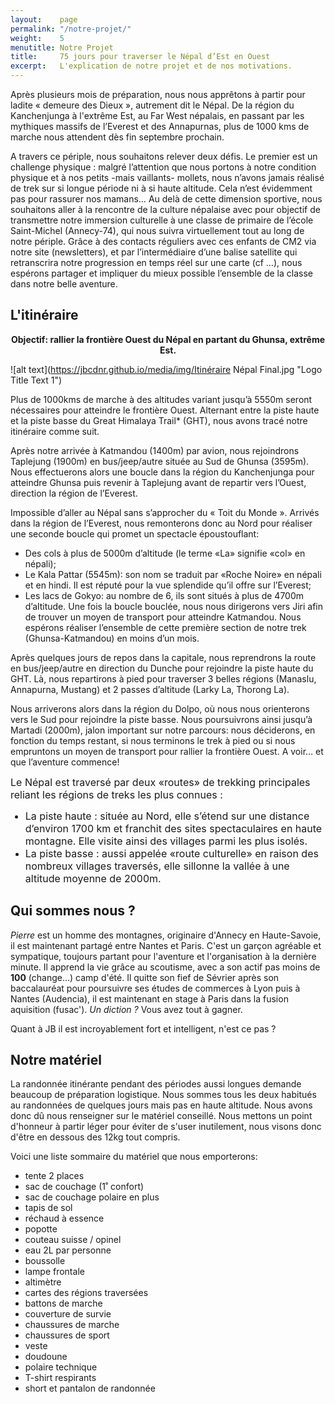 ```yaml
---
layout:    page
permalink: "/notre-projet/"
weight:    5
menutitle: Notre Projet
title:     75 jours pour traverser le Népal d’Est en Ouest
excerpt:   L'explication de notre projet et de nos motivations.
---
```



Après plusieurs mois de préparation, nous nous apprêtons à partir pour ladite « demeure des Dieux », autrement dit le Népal. De la région du Kanchenjunga à l'extrême Est, au Far West népalais, en passant par les mythiques massifs de l’Everest et des Annapurnas, plus de 1000 kms de marche nous attendent dès fin septembre prochain. 

A travers ce périple, nous souhaitons relever deux défis. Le premier est un challenge physique : malgré l’attention que nous portons à notre condition physique et à nos petits -mais vaillants- mollets, nous n’avons jamais réalisé de trek sur si longue période ni à si haute altitude. Cela n’est évidemment pas pour rassurer nos mamans… Au delà de cette dimension sportive, nous souhaitons aller à la rencontre de la culture népalaise avec pour objectif de transmettre notre immersion culturelle à une classe de primaire de l’école Saint-Michel (Annecy-74), qui nous suivra virtuellement tout au long de notre périple. Grâce à des contacts réguliers avec ces enfants de CM2 via notre site (newsletters), et par l’intermédiaire d’une balise satellite qui retranscrira notre progression en temps réel sur une carte (cf …), nous espérons partager et impliquer du mieux possible l’ensemble de la classe dans notre belle aventure.

## L'itinéraire

<center><B>Objectif: rallier la frontière Ouest du Népal en partant du Ghunsa, extrême Est.</B></center>


![alt text](https://jbcdnr.github.io/media/img/Itinéraire Népal Final.jpg "Logo Title Text 1")


Plus de 1000kms de marche à des altitudes variant jusqu’à 5550m seront nécessaires pour atteindre le frontière Ouest. Alternant entre la piste haute et la piste basse du Great Himalaya Trail* (GHT), nous avons tracé notre itinéraire comme suit.

Après notre arrivée à Katmandou (1400m) par avion, nous rejoindrons Taplejung (1900m) en bus/jeep/autre située au Sud de Ghunsa (3595m). Nous effectuerons alors une boucle dans la région du Kanchenjunga pour atteindre Ghunsa puis revenir à Taplejung avant de repartir vers l’Ouest, direction la région de l’Everest.

Impossible d’aller au Népal sans s’approcher du « Toit du Monde ». Arrivés dans la région de l’Everest, nous remonterons donc au Nord pour réaliser une seconde boucle qui promet un spectacle époustouflant:
-	Des cols à plus de 5000m d’altitude (le terme «La» signifie «col» en népali);
-	Le Kala Pattar (5545m): son nom se traduit par «Roche Noire» en népali et en hindi. Il est réputé pour la vue splendide qu’il offre sur l’Everest;
-	Les lacs de Gokyo: au nombre de 6, ils sont situés à plus de 4700m d’altitude.
Une fois la boucle bouclée, nous nous dirigerons vers Jiri afin de trouver un moyen de transport pour atteindre Katmandou. Nous espérons réaliser l’ensemble de cette première section de notre trek (Ghunsa-Katmandou) en moins d’un mois.

Après quelques jours de repos dans la capitale, nous reprendrons la route en bus/jeep/autre en direction du Dunche pour rejoindre la piste haute du GHT. Là, nous repartirons à pied pour traverser 3 belles régions (Manaslu, Annapurna, Mustang) et 2 passes d’altitude (Larky La, Thorong La).

Nous arriverons alors dans la région du Dolpo, où nous nous orienterons vers le Sud pour rejoindre la piste basse. Nous poursuivrons ainsi jusqu’à Martadi (2000m), jalon important sur notre parcours: nous déciderons, en fonction du temps restant, si nous terminons le trek à pied ou si nous empruntons un moyen de transport pour rallier la frontière Ouest. A voir… et que l’aventure commence!

<FONT size="3pt">Le Népal est traversé par deux «routes» de trekking principales reliant les régions de treks les plus connues :
-	La piste haute : située au Nord, elle s’étend sur une distance d’environ 1700 km et franchit des sites spectaculaires en haute montagne. Elle visite ainsi des villages parmi les plus isolés.
-	La piste basse : aussi appelée «route culturelle» en raison des nombreux villages traversés, elle sillonne la vallée à une altitude moyenne de 2000m.</FONT>

## Qui sommes nous ?

*Pierre* est un homme des montagnes, originaire d'Annecy en Haute-Savoie, il est maintenant partagé entre Nantes et Paris. C'est un garçon agréable et sympatique, toujours partant pour l'aventure et l'organisation à la dernière minute. Il apprend la vie grâce au scoutisme, avec a son actif pas moins de **100** (change...) camp d'été. Il quitte son fief de Sévrier après son baccalauréat pour poursuivre ses études de commerces à Lyon puis à Nantes (Audencia), il est maintenant en stage à Paris dans la fusion aquisition (fusac'). *Un diction ?* Vous avez tout à gagner. 

Quant à JB il est incroyablement fort et intelligent, n'est ce pas ?

## Notre matériel

La randonnée itinérante pendant des périodes aussi longues demande beaucoup de préparation logistique. Nous sommes tous les deux habitués au randonnées de quelques jours mais pas en haute altitude. Nous avons donc dû nous renseigner sur le matériel conseillé. Nous mettons un point d'honneur à partir léger pour éviter de s'user inutilement, nous visons donc d'être en dessous des 12kg tout compris.

Voici une liste sommaire du matériel que nous emporterons:

- tente 2 places
- sac de couchage (1˚ confort)
- sac de couchage polaire en plus
- tapis de sol
- réchaud à essence
- popotte
- couteau suisse / opinel
- eau 2L par personne
- boussolle
- lampe frontale
- altimètre
- cartes des régions traversées
- battons de marche
- couverture de survie
- chaussures de marche
- chaussures de sport
- veste
- doudoune
- polaire technique
- T-shirt respirants
- short et pantalon de randonnée
